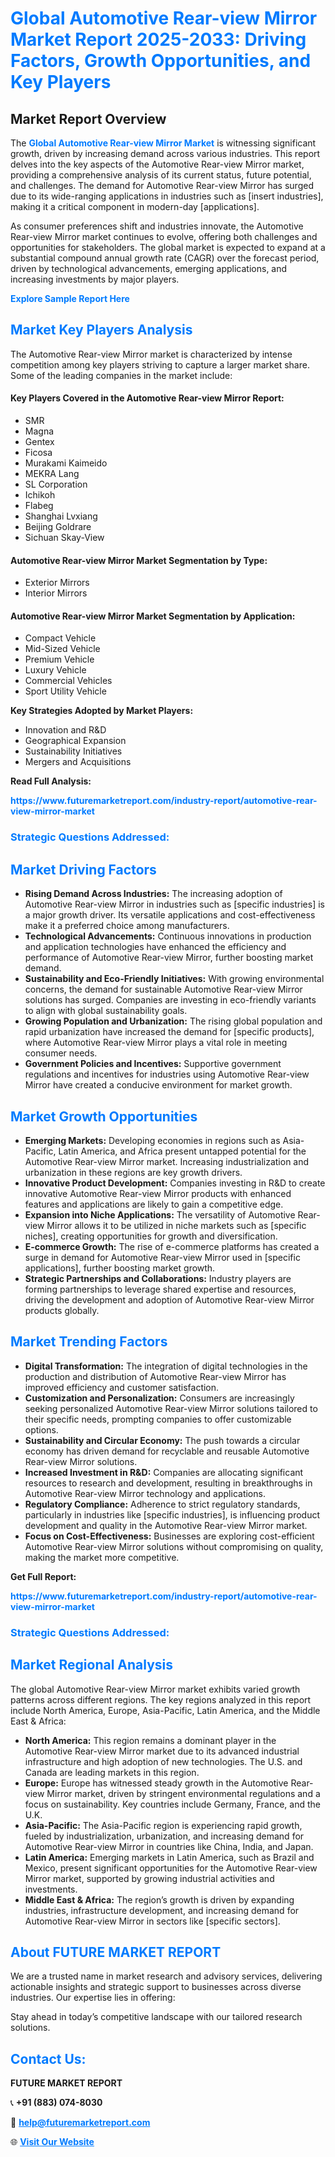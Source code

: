 <h1 style="color: #007BFF;">Global Automotive Rear-view Mirror Market Report 2025-2033: Driving Factors, Growth Opportunities, and Key Players</h1>

<section id="overview">
<h2>Market Report Overview</h2>
<p>The <a href="https://www.futuremarketreport.com/industry-report/automotive-rear-view-mirror-market" style="color: #007BFF; text-decoration: none;"><strong>Global Automotive Rear-view Mirror Market</strong></a> is witnessing significant growth, driven by increasing demand across various industries. This report delves into the key aspects of the Automotive Rear-view Mirror market, providing a comprehensive analysis of its current status, future potential, and challenges. The demand for Automotive Rear-view Mirror has surged due to its wide-ranging applications in industries such as [insert industries], making it a critical component in modern-day [applications].</p>
<p>As consumer preferences shift and industries innovate, the Automotive Rear-view Mirror market continues to evolve, offering both challenges and opportunities for stakeholders. The global market is expected to expand at a substantial compound annual growth rate (CAGR) over the forecast period, driven by technological advancements, emerging applications, and increasing investments by major players.</p>
</section>

<section id="overview">
<p><a href="https://www.futuremarketreport.com/request-sample/reportId=87890" style="color: #007BFF; text-decoration: none;"><strong>Explore Sample Report Here</strong></a></p>
</section>

<section id="key-players">
<h2 style="color: #007BFF;">Market Key Players Analysis</h2>
<p>The Automotive Rear-view Mirror market is characterized by intense competition among key players striving to capture a larger market share. Some of the leading companies in the market include:</p>
<h4>Key Players Covered in the Automotive Rear-view Mirror Report:</h4>
<ul><li>SMR</li><li>Magna</li><li>Gentex</li><li>Ficosa</li><li>Murakami Kaimeido</li><li>MEKRA Lang</li><li>SL Corporation</li><li>Ichikoh</li><li>Flabeg</li><li>Shanghai Lvxiang</li><li>Beijing Goldrare</li><li>Sichuan Skay-View</li></ul>
<h4>Automotive Rear-view Mirror Market Segmentation by Type:</h4>
<ul><li>Exterior Mirrors</li><li>Interior Mirrors</li></ul>

<h4>Automotive Rear-view Mirror Market Segmentation by Application:</h4>
<ul><li>Compact Vehicle</li><li>Mid-Sized Vehicle</li><li>Premium Vehicle</li><li>Luxury Vehicle</li><li>Commercial Vehicles</li><li>Sport Utility Vehicle</li></ul>
<p><strong>Key Strategies Adopted by Market Players:</strong></p>
<ul>
<li>Innovation and R&D</li>
<li>Geographical Expansion</li>
<li>Sustainability Initiatives</li>
<li>Mergers and Acquisitions</li>
</ul>
</section>

<section>
<p><strong>Read Full Analysis: </strong></p><a href="https://www.futuremarketreport.com/industry-report/automotive-rear-view-mirror-market" style="color: #007BFF; text-decoration: none;"><strong>https://www.futuremarketreport.com/industry-report/automotive-rear-view-mirror-market</strong></a>
<h3 style="color: #007BFF;">Strategic Questions Addressed:</h3>
</section>

<section id="driving-factors">
<h2 style="color: #007BFF;">Market Driving Factors</h2>
<ul>
<li><strong>Rising Demand Across Industries:</strong> The increasing adoption of Automotive Rear-view Mirror in industries such as [specific industries] is a major growth driver. Its versatile applications and cost-effectiveness make it a preferred choice among manufacturers.</li>
<li><strong>Technological Advancements:</strong> Continuous innovations in production and application technologies have enhanced the efficiency and performance of Automotive Rear-view Mirror, further boosting market demand.</li>
<li><strong>Sustainability and Eco-Friendly Initiatives:</strong> With growing environmental concerns, the demand for sustainable Automotive Rear-view Mirror solutions has surged. Companies are investing in eco-friendly variants to align with global sustainability goals.</li>
<li><strong>Growing Population and Urbanization:</strong> The rising global population and rapid urbanization have increased the demand for [specific products], where Automotive Rear-view Mirror plays a vital role in meeting consumer needs.</li>
<li><strong>Government Policies and Incentives:</strong> Supportive government regulations and incentives for industries using Automotive Rear-view Mirror have created a conducive environment for market growth.</li>
</ul>
</section>

<section id="growth-opportunities">
<h2 style="color: #007BFF;">Market Growth Opportunities</h2>
<ul>
<li><strong>Emerging Markets:</strong> Developing economies in regions such as Asia-Pacific, Latin America, and Africa present untapped potential for the Automotive Rear-view Mirror market. Increasing industrialization and urbanization in these regions are key growth drivers.</li>
<li><strong>Innovative Product Development:</strong> Companies investing in R&D to create innovative Automotive Rear-view Mirror products with enhanced features and applications are likely to gain a competitive edge.</li>
<li><strong>Expansion into Niche Applications:</strong> The versatility of Automotive Rear-view Mirror allows it to be utilized in niche markets such as [specific niches], creating opportunities for growth and diversification.</li>
<li><strong>E-commerce Growth:</strong> The rise of e-commerce platforms has created a surge in demand for Automotive Rear-view Mirror used in [specific applications], further boosting market growth.</li>
<li><strong>Strategic Partnerships and Collaborations:</strong> Industry players are forming partnerships to leverage shared expertise and resources, driving the development and adoption of Automotive Rear-view Mirror products globally.</li>
</ul>
</section>

<section id="trending-factors">
<h2 style="color: #007BFF;">Market Trending Factors</h2>
<ul>
<li><strong>Digital Transformation:</strong> The integration of digital technologies in the production and distribution of Automotive Rear-view Mirror has improved efficiency and customer satisfaction.</li>
<li><strong>Customization and Personalization:</strong> Consumers are increasingly seeking personalized Automotive Rear-view Mirror solutions tailored to their specific needs, prompting companies to offer customizable options.</li>
<li><strong>Sustainability and Circular Economy:</strong> The push towards a circular economy has driven demand for recyclable and reusable Automotive Rear-view Mirror solutions.</li>
<li><strong>Increased Investment in R&D:</strong> Companies are allocating significant resources to research and development, resulting in breakthroughs in Automotive Rear-view Mirror technology and applications.</li>
<li><strong>Regulatory Compliance:</strong> Adherence to strict regulatory standards, particularly in industries like [specific industries], is influencing product development and quality in the Automotive Rear-view Mirror market.</li>
<li><strong>Focus on Cost-Effectiveness:</strong> Businesses are exploring cost-efficient Automotive Rear-view Mirror solutions without compromising on quality, making the market more competitive.</li>
</ul>
</section>

<section>
<p><strong>Get Full Report: </strong></p><a href="https://www.futuremarketreport.com/industry-report/automotive-rear-view-mirror-market" style="color: #007BFF; text-decoration: none;"><strong>https://www.futuremarketreport.com/industry-report/automotive-rear-view-mirror-market</strong></a>
<h3 style="color: #007BFF;">Strategic Questions Addressed:</h3>
</section>


<section id="regional-analysis">
<h2 style="color: #007BFF;">Market Regional Analysis</h2>
<p>The global Automotive Rear-view Mirror market exhibits varied growth patterns across different regions. The key regions analyzed in this report include North America, Europe, Asia-Pacific, Latin America, and the Middle East & Africa:</p>
<ul>
<li><strong>North America:</strong> This region remains a dominant player in the Automotive Rear-view Mirror market due to its advanced industrial infrastructure and high adoption of new technologies. The U.S. and Canada are leading markets in this region.</li>
<li><strong>Europe:</strong> Europe has witnessed steady growth in the Automotive Rear-view Mirror market, driven by stringent environmental regulations and a focus on sustainability. Key countries include Germany, France, and the U.K.</li>
<li><strong>Asia-Pacific:</strong> The Asia-Pacific region is experiencing rapid growth, fueled by industrialization, urbanization, and increasing demand for Automotive Rear-view Mirror in countries like China, India, and Japan.</li>
<li><strong>Latin America:</strong> Emerging markets in Latin America, such as Brazil and Mexico, present significant opportunities for the Automotive Rear-view Mirror market, supported by growing industrial activities and investments.</li>
<li><strong>Middle East & Africa:</strong> The region’s growth is driven by expanding industries, infrastructure development, and increasing demand for Automotive Rear-view Mirror in sectors like [specific sectors].</li>
</ul>
</section>

<footer>
<h2 style="color: #007BFF;">About FUTURE MARKET REPORT</h2>
<p>We are a trusted name in market research and advisory services, delivering actionable insights and strategic support to businesses across diverse industries. Our expertise lies in offering:</p>

<p>Stay ahead in today’s competitive landscape with our tailored research solutions.</p>

<h2 style="color: #007BFF;">Contact Us:</h2>
<p><strong>FUTURE MARKET REPORT</strong></p>
<p>📞 <strong>+91 (883) 074-8030</strong></p>
<p>📧 <strong><a href="mailto:help@futuremarketreport.com" style="color: #007BFF;">help@futuremarketreport.com</a></strong></p>
<p>🌐 <strong><a href="https://www.futuremarketreport.com/" style="color: #007BFF;">Visit Our Website</a></strong></p>
</footer>